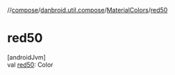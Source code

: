 //[compose](../../../index.md)/[danbroid.util.compose](../index.md)/[MaterialColors](index.md)/[red50](red50.md)

# red50

[androidJvm]\
val [red50](red50.md): Color
